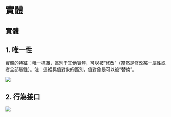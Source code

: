 # 實體

## 實體

## 1. 唯一性

實體的特征：唯一標識，區別于其他實體，可以被“修改”（當然是修改某一屬性或者全部屬性）。注：這裡與值對象的區別，值對象是可以被“替換”。

![](../../../.gitbook/assets/shi-ti%20%281%29.png)

## 2. 行為接口

![](../../../.gitbook/assets/shi-ti-wa-jue.png)

